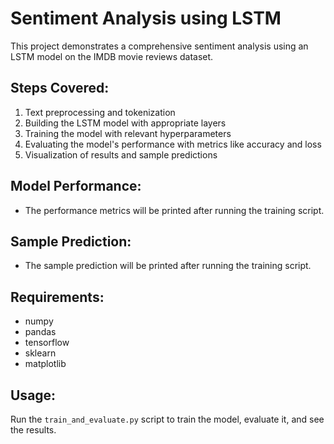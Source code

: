 
# Sentiment Analysis using LSTM

This project demonstrates a comprehensive sentiment analysis using an LSTM model on the IMDB movie reviews dataset. 

## Steps Covered:
1. Text preprocessing and tokenization
2. Building the LSTM model with appropriate layers
3. Training the model with relevant hyperparameters
4. Evaluating the model's performance with metrics like accuracy and loss
5. Visualization of results and sample predictions

## Model Performance:
- The performance metrics will be printed after running the training script.

## Sample Prediction:
- The sample prediction will be printed after running the training script.

## Requirements:
- numpy
- pandas
- tensorflow
- sklearn
- matplotlib

## Usage:
Run the `train_and_evaluate.py` script to train the model, evaluate it, and see the results.
